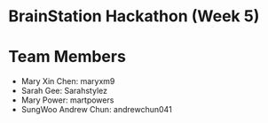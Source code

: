 # BrainStation Hackathon (Week 5)

# Team Members
- Mary Xin Chen: maryxm9
- Sarah Gee: Sarahstylez
- Mary Power: martpowers
- SungWoo Andrew Chun: andrewchun041